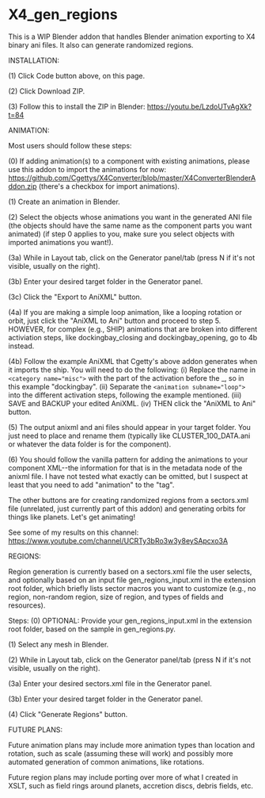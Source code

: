 # X4_gen_regions
This is a WIP Blender addon that handles Blender animation exporting to X4 binary ani files. It also can generate randomized regions.

INSTALLATION:

(1) Click Code button above, on this page.

(2) Click Download ZIP.

(3) Follow this to install the ZIP in Blender: https://youtu.be/LzdoUTvAgXk?t=84


ANIMATION: 

Most users should follow these steps:

(0) If adding animation(s) to a component with existing animations, please use this addon to import the animations for now: https://github.com/Cgettys/X4Converter/blob/master/X4ConverterBlenderAddon.zip (there's a checkbox for import animations).

(1) Create an animation in Blender.

(2) Select the objects whose animations you want in the generated ANI file (the objects should have the same name as the component parts you want animated) (if step 0 applies to you, make sure you select objects with imported animations you want!).

(3a) While in Layout tab, click on the Generator panel/tab (press N if it's not visible, usually on the right).

(3b) Enter your desired target folder in the Generator panel.

(3c) Click the "Export to AniXML" button.

(4a) If you are making a simple loop animation, like a looping rotation or orbit, just click the "AniXML to Ani" button and proceed to step 5. HOWEVER, for complex (e.g., SHIP) animations that are broken into different activiation steps, like dockingbay_closing and dockingbay_opening, go to 4b instead.

(4b) Follow the example AniXML that Cgetty's above addon generates when it imports the ship. You will need to do the following:
(i) Replace the name in ```<category name="misc">``` with the part of the activation before the _, so in this example "dockingbay". 
(ii) Separate the ```<animation subname="loop">``` into the different activation steps, following the example mentioned. 
(iii) SAVE and BACKUP your edited AniXML.
(iv) THEN click the "AniXML to Ani" button.


(5) The output anixml and ani files should appear in your target folder. You just need to place and rename them (typically like CLUSTER_100_DATA.ani or whatever the data folder is for the component).

(6) You should follow the vanilla pattern for adding the animations to your component XML--the information for that is in the metadata node of the anixml file. I have not tested what exactly can be omitted, but I suspect at least that you need to add "animation" to the "tag".

The other buttons are for creating randomized regions from a sectors.xml file (unrelated, just currently part of this addon) and generating orbits for things like planets. Let's get animating!


See some of my results on this channel: https://www.youtube.com/channel/UCRTy3bRo3w3y8eySApcxo3A



REGIONS:

Region generation is currently based on a sectors.xml file the user selects, and optionally based on an input file gen_regions_input.xml in the extension root folder, which briefly lists sector macros you want to customize (e.g., no region, non-random region, size of region, and types of fields and resources).

Steps:
(0) OPTIONAL: Provide your gen_regions_input.xml in the extension root folder, based on the sample in gen_regions.py.

(1) Select any mesh in Blender.

(2) While in Layout tab, click on the Generator panel/tab (press N if it's not visible, usually on the right).

(3a) Enter your desired sectors.xml file in the Generator panel.

(3b) Enter your desired target folder in the Generator panel.

(4) Click "Generate Regions" button.



FUTURE PLANS:

Future animation plans may include more animation types than location and rotation, such as scale (assuming these will work) and possibly more automated generation of common animations, like rotations.

Future region plans may include porting over more of what I created in XSLT, such as field rings around planets, accretion discs, debris fields, etc.
